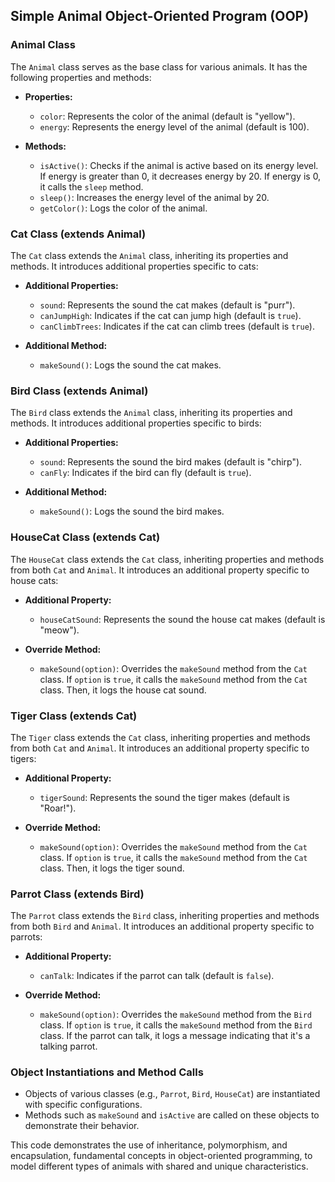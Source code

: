 ## Simple Animal Object-Oriented Program (OOP)

### Animal Class
The `Animal` class serves as the base class for various animals. It has the following properties and methods:

- **Properties:**
  - `color`: Represents the color of the animal (default is "yellow").
  - `energy`: Represents the energy level of the animal (default is 100).

- **Methods:**
  - `isActive()`: Checks if the animal is active based on its energy level. If energy is greater than 0, it decreases energy by 20. If energy is 0, it calls the `sleep` method.
  - `sleep()`: Increases the energy level of the animal by 20.
  - `getColor()`: Logs the color of the animal.

### Cat Class (extends Animal)
The `Cat` class extends the `Animal` class, inheriting its properties and methods. It introduces additional properties specific to cats:

- **Additional Properties:**
  - `sound`: Represents the sound the cat makes (default is "purr").
  - `canJumpHigh`: Indicates if the cat can jump high (default is `true`).
  - `canClimbTrees`: Indicates if the cat can climb trees (default is `true`).

- **Additional Method:**
  - `makeSound()`: Logs the sound the cat makes.

### Bird Class (extends Animal)
The `Bird` class extends the `Animal` class, inheriting its properties and methods. It introduces additional properties specific to birds:

- **Additional Properties:**
  - `sound`: Represents the sound the bird makes (default is "chirp").
  - `canFly`: Indicates if the bird can fly (default is `true`).

- **Additional Method:**
  - `makeSound()`: Logs the sound the bird makes.

### HouseCat Class (extends Cat)
The `HouseCat` class extends the `Cat` class, inheriting properties and methods from both `Cat` and `Animal`. It introduces an additional property specific to house cats:

- **Additional Property:**
  - `houseCatSound`: Represents the sound the house cat makes (default is "meow").

- **Override Method:**
  - `makeSound(option)`: Overrides the `makeSound` method from the `Cat` class. If `option` is `true`, it calls the `makeSound` method from the `Cat` class. Then, it logs the house cat sound.

### Tiger Class (extends Cat)
The `Tiger` class extends the `Cat` class, inheriting properties and methods from both `Cat` and `Animal`. It introduces an additional property specific to tigers:

- **Additional Property:**
  - `tigerSound`: Represents the sound the tiger makes (default is "Roar!").

- **Override Method:**
  - `makeSound(option)`: Overrides the `makeSound` method from the `Cat` class. If `option` is `true`, it calls the `makeSound` method from the `Cat` class. Then, it logs the tiger sound.

### Parrot Class (extends Bird)
The `Parrot` class extends the `Bird` class, inheriting properties and methods from both `Bird` and `Animal`. It introduces an additional property specific to parrots:

- **Additional Property:**
  - `canTalk`: Indicates if the parrot can talk (default is `false`).

- **Override Method:**
  - `makeSound(option)`: Overrides the `makeSound` method from the `Bird` class. If `option` is `true`, it calls the `makeSound` method from the `Bird` class. If the parrot can talk, it logs a message indicating that it's a talking parrot.

### Object Instantiations and Method Calls
- Objects of various classes (e.g., `Parrot`, `Bird`, `HouseCat`) are instantiated with specific configurations.
- Methods such as `makeSound` and `isActive` are called on these objects to demonstrate their behavior.

This code demonstrates the use of inheritance, polymorphism, and encapsulation, fundamental concepts in object-oriented programming, to model different types of animals with shared and unique characteristics.
